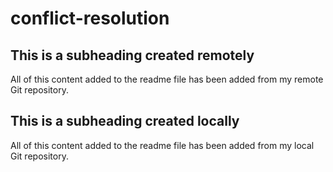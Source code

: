 # conflict-resolution

## This is a subheading created remotely

All of this content added to the readme file has been added from my remote Git repository. 


## This is a subheading created locally

All of this content added to the readme file has been added from my local Git repository. 